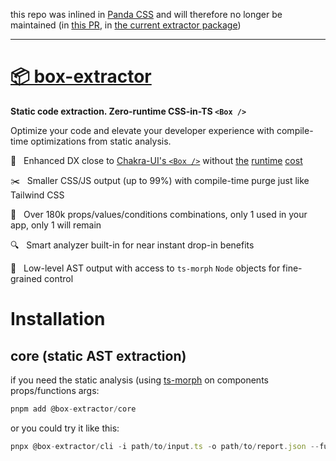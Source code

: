 this repo was inlined in [Panda CSS](https://panda-css.com/) and will therefore no longer be maintained (in [this PR]([https://github.com/chakra-ui/panda/commit/78f601296778b149e60ff0ed845b7fd362bd3a65](https://github.com/chakra-ui/panda/pull/387)), in [the current extractor package](https://github.com/chakra-ui/panda/tree/main/packages/extractor))


---

# [📦 box-extractor](https://github.com/astahmer/box-extractor/)

**Static code extraction. Zero-runtime CSS-in-TS `<Box />`**

Optimize your code and elevate your developer experience with compile-time optimizations from static analysis.

💎 &nbsp; Enhanced DX close to [Chakra-UI's `<Box />`](https://chakra-ui.com/docs/styled-system/style-props#pseudo) without [the](https://github.com/chakra-ui/chakra-ui/issues/4003) [runtime](https://github.com/chakra-ui/chakra-ui/issues/859) [cost](https://twitter.com/jaredpalmer/status/1271482711132254210?lang=en)

✂️ &nbsp; Smaller CSS/JS output (up to 99%) with compile-time purge just like Tailwind CSS

🎯 &nbsp; Over 180k props/values/conditions combinations, only 1 used in your app, only 1 will remain

🔍 &nbsp; Smart analyzer built-in for near instant drop-in benefits

💾 &nbsp; Low-level AST output with access to `ts-morph` `Node` objects for fine-grained control

# Installation

## core (static AST extraction)

if you need the static analysis (using [ts-morph](https://github.com/dsherret/ts-morph) on components props/functions args:

```ts
pnpm add @box-extractor/core
```

or you could try it like this:

```ts
pnpx @box-extractor/cli -i path/to/input.ts -o path/to/report.json --functions="css,styled" --components="div,factory.*,SomeComponent"
```
